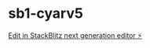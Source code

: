# sb1-cyarv5

[Edit in StackBlitz next generation editor ⚡️](https://stackblitz.com/~/github.com/Malajka365/sb1-cyarv5)